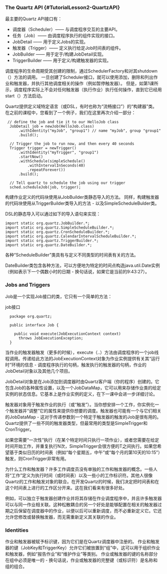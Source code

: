 ### The Quartz API {#TutorialLesson2-QuartzAPI}

最主要的Quartz API接口有：

* 调度器（Scheduler）—— 与调度程序交互的主要API。
* 任务（Job）—— 由调度程序执行的组件实现的接口。
* JobDetail —— 用于定义Jobs的实现。
* 触发器（Trigger）—— 定义执行给定Job时间表的组件。
* JobBuilder —— 用于定于/构建JobDetail实现。
* TriggerBuilder —— 用于定义/构建触发器的实现。

调度程序的生命周期受其创建的限制，通过SchedulerFactory和对其shutdown（）方法的调用。 一旦创建了Scheduler接口，就可以使用添加，删除和列出作业和触发器，并执行其他调度相关的操作（例如暂停触发器）。 但是，如第1课所示，调度程序实际上不会对任何触发器（执行作业）执行任何操作，直到它已经用start（）方法启动。

Quartz提供定义域特定语言（或DSL，有时也称为“流畅接口”）的“构建器”类。 在之前的课程中，您看到了一个例子，我们在这里再次介绍一部分：

```
 // define the job and tie it to our HelloJob class
  JobDetail job = newJob(HelloJob.class)
      .withIdentity("myJob", "group1") // name "myJob", group "group1"
      .build();

  // Trigger the job to run now, and then every 40 seconds
  Trigger trigger = newTrigger()
      .withIdentity("myTrigger", "group1")
      .startNow()
      .withSchedule(simpleSchedule()
          .withIntervalInSeconds(40)
          .repeatForever())            
      .build();

  // Tell quartz to schedule the job using our trigger
  sched.scheduleJob(job, trigger);
```

构建作业定义的代码块使用从JobBuilder类静态导入的方法。 同样，构建触发器的代码块使用从TriggerBuilder类导入的方法 - 以及SimpleScheduleBulder类。

DSL的静态导入可以通过如下的导入语句来实现：

```
import static org.quartz.JobBuilder.*;
import static org.quartz.SimpleScheduleBuilder.*;
import static org.quartz.CronScheduleBuilder.*;
import static org.quartz.CalendarIntervalScheduleBuilder.*;
import static org.quartz.TriggerBuilder.*;
import static org.quartz.DateBuilder.*;
```

各种“ScheduleBuilder”类具有与定义不同类型的时间表有关的方法。

DateBuilder类包含各种方法，可以方便地为特定的时间点构造java.util.Date实例（例如表示下一个偶数小时的日期 - 换句话说，如果它是当前的9:43:27）。

### Jobs and Triggers

Job是一个实现Job接口的类，它只有一个简单的方法：

job接口
```
  package org.quartz;

  public interface Job {

    public void execute(JobExecutionContext context)
      throws JobExecutionException;
  }
```

当作业的触发器触发（更多的时候），execute（..）方法由调度程序的一个job线程调用。传递给此方法的JobExecutionContext对象为作业实例提供有关其“运行时”环境的信息 - 调度程序执行的句柄，触发执行的触发器的句柄，作业的JobDetail对象以及其他几个项目。

JobDetail对象是在Job添加到调度器时由Quartz客户端（你的程序）创建的。它包含Job的各种属性设置，以及一个JobDataMap，它可以用来存储作业类的给定实例的状态信息。它基本上是作业实例的定义，在下一课中会进一步详细讨论。

触发器对象用于触发作业的执行（或“触发”）。当你想安排一个工作，你实例化一个触发器并“调整”它的属性来提供你想要的调度。触发器也可能有一个与它们相关的JobDataMap - 这对于传递参数到一个特定于触发器的触发的Job是很有用的。 Quartz提供了一些不同的触发器类型，但最常用的类型是SimpleTrigger和CronTrigger。

如果您需要“一次性”执行（在某个特定时间只执行一项作业），或者您需要在给定时间开始工作，并重复执行N次，SimpleTrigger会很方便的T之间执行。如果您希望基于类似日历的时间表（例如“每个星期五，中午”或“每个月的第10天的10:15”）触发，则CronTrigger非常有用。

为什么工作和触发器？许多工作调度员没有单独的工作和触发器的概念。一些人将“工作”定义为执行时间（或时间表）以及一些小的工作标识符。其他人很像Quartz的工作和触发对象的联合。在开发Quartz的时候，我们决定把时间表和在这个时间表上进行的工作区分开来。这在我们看来有很多好处。

例如，可以独立于触发器创建作业并将其存储在作业调度程序中，并且许多触发器可以与同一作业相关联。这种松散耦合的另一个好处是能够配置在相关的触发器过期之后保留在调度器中的作业，以便以后可以重新调度，而不必重新定义它。它还允许您修改或替换触发器，而无需重新定义其关联的作业。

### Identities

作业和触发器被赋予标识键，因为它们是在Quartz调度器中注册的。 作业和触发器的键（JobKey和TriggerKey）允许它们被放置到“组”中，这可以用于组织作业和触发器，例如“报告作业”和“维护作业”等类别。 作业或触发器的键的名称部分在组中必须是唯一的 - 换句话说，作业或触发器的完整键（或标识符）是名称和组的组合。

